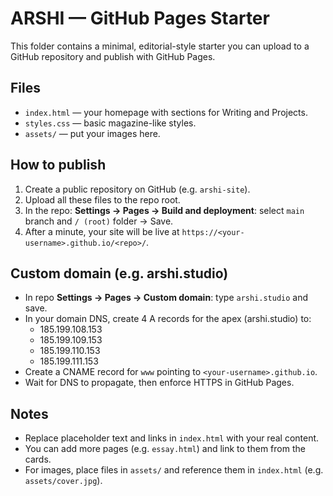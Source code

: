 # ARSHI — GitHub Pages Starter

This folder contains a minimal, editorial-style starter you can upload to a GitHub repository and publish with GitHub Pages.

## Files
- `index.html` — your homepage with sections for Writing and Projects.
- `styles.css` — basic magazine-like styles.
- `assets/` — put your images here.

## How to publish
1. Create a public repository on GitHub (e.g. `arshi-site`).
2. Upload all these files to the repo root.
3. In the repo: **Settings → Pages → Build and deployment**: select `main` branch and `/ (root)` folder → Save.
4. After a minute, your site will be live at `https://<your-username>.github.io/<repo>/`.

## Custom domain (e.g. arshi.studio)
- In repo **Settings → Pages → Custom domain**: type `arshi.studio` and save.
- In your domain DNS, create 4 A records for the apex (arshi.studio) to:
  - 185.199.108.153
  - 185.199.109.153
  - 185.199.110.153
  - 185.199.111.153
- Create a CNAME record for `www` pointing to `<your-username>.github.io`.
- Wait for DNS to propagate, then enforce HTTPS in GitHub Pages.

## Notes
- Replace placeholder text and links in `index.html` with your real content.
- You can add more pages (e.g. `essay.html`) and link to them from the cards.
- For images, place files in `assets/` and reference them in `index.html` (e.g. `assets/cover.jpg`).

